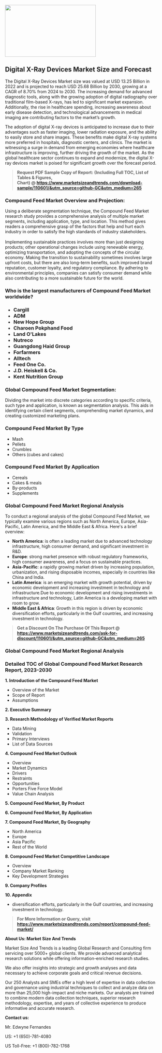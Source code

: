 <p><img class="alignnone size-medium wp-image-20088" src="https://ffe5etoiles.com/wp-content/uploads/2024/12/MST1-300x171.png" alt="" width="300" height="171" /></p><h2>Digital X-Ray Devices Market Size and Forecast</h2><p>The Digital X-Ray Devices Market size was valued at USD 13.25 Billion in 2022 and is projected to reach USD 25.68 Billion by 2030, growing at a CAGR of 8.70% from 2024 to 2030. The increasing demand for advanced diagnostic tools, along with the growing adoption of digital radiography over traditional film-based X-rays, has led to significant market expansion. Additionally, the rise in healthcare spending, increasing awareness about early disease detection, and technological advancements in medical imaging are contributing factors to the market’s growth.</p><p>The adoption of digital X-ray devices is anticipated to increase due to their advantages such as faster imaging, lower radiation exposure, and the ability to easily store and share images. These benefits make digital X-ray systems more preferred in hospitals, diagnostic centers, and clinics. The market is witnessing a surge in demand from emerging economies where healthcare infrastructure is improving, further driving the growth of the market. As the global healthcare sector continues to expand and modernize, the digital X-ray devices market is poised for significant growth over the forecast period.</p></p><blockquote id="" class=""><strong>Request PDF Sample Copy of Report: (Including Full TOC, List of Tables &amp; Figures, Chart)&nbsp;@&nbsp;<strong><a href="https://www.marketsizeandtrends.com/download-sample/110601/&utm_source=github-GC&utm_medium=265" target="_blank">https://www.marketsizeandtrends.com/download-sample/110601/&utm_source=github-GC&utm_medium=265</a></strong></strong></blockquote><h3 id="" class="">Compound Feed Market&nbsp;Overview and Projection:</h3><p id="" class="">Using a deliberate segmentation technique, the Compound Feed Market research study provides a comprehensive analysis of multiple market segments, including application, type, and location. This method gives readers a comprehensive grasp of the factors that help and hurt each industry in order to satisfy the high standards of industry stakeholders. <br /> <br />Implementing sustainable practices involves more than just designing products; other operational changes include using renewable energy, optimizing transportation, and adopting the concepts of the circular economy. Making the transition to sustainability sometimes involves large upfront costs, but there are also long-term benefits, such improved brand reputation, customer loyalty, and regulatory compliance. By adhering to environmental principles, companies can satisfy consumer demand while also contributing to a more sustainable future for the world.</p><h3 id="" class="">Who is the largest manufacturers of&nbsp;Compound Feed Market worldwide?</h3><h3 class=""><p><ul><li>Cargill </li><li> ADM </li><li> New Hope Group </li><li> Charoen Pokphand Food </li><li> Land O'Lakes </li><li> Nutreco </li><li> Guangdong Haid Group </li><li> Forfarmers </li><li> Alltech </li><li> Feed One Co. </li><li> J.D. Heiskell & Co. </li><li> Kent Nutrition Group</li></ul></p></h3><h3 id="" class="">Global&nbsp;Compound Feed Market Segmentation:</h3><p id="" class="">Dividing the market into discrete categories according to specific criteria, such type and application, is known as segmentation analysis. This aids in identifying certain client segments, comprehending market dynamics, and creating customized marketing plans.</p><h3 id="" class="">Compound Feed Market&nbsp;By Type</h3><p><p><ul><li>Mash</li><li> Pellets</li><li> Crumbles</li><li> Others (cubes and cakes)</p></li></ul></p></p><h3 id="" class="">Compound Feed Market&nbsp;By Application</h3><p class=""><p><ul><li>Cereals</li><li> Cakes & meals</li><li> By-products</li><li> Supplements</li></ul></p></p><h3 id="" class="">Global Compound Feed Market Regional Analysis</h3><p id="" class="">To conduct a regional analysis of the global Compound Feed Market, we typically examine various regions such as North America, Europe, Asia-Pacific, Latin America, and the Middle East &amp; Africa. Here's a brief overview:</p><ul><li><strong>North America</strong>: is often a leading market due to advanced technology infrastructure, high consumer demand, and significant investment in R&amp;D.</li><li><strong>Europe</strong>: strong market presence with robust regulatory frameworks, high consumer awareness, and a focus on sustainable practices.</li><li><strong>Asia-Pacific</strong>: a rapidly growing market driven by increasing population, urbanization, and rising disposable incomes, especially in countries like China and India.</li><li><strong>Latin America</strong>: is an emerging market with growth potential, driven by economic development and increasing investment in technology and infrastructure.Due to economic development and rising investments in infrastructure and technology, Latin America is a developing market with room to grow.</li><li><strong>Middle East &amp; Africa</strong>: Growth in this region is driven by economic diversification efforts, particularly in the Gulf countries, and increasing investment in technology.</li></ul><blockquote id="" class=""><strong>Get a Discount On The Purchase Of This Report @ <strong><a href="https://www.marketsizeandtrends.com/ask-for-discount/110601/&utm_source=github-GC&utm_medium=265" target="_blank">https://www.marketsizeandtrends.com/ask-for-discount/110601/&utm_source=github-GC&utm_medium=265</a></strong></strong></blockquote><h3 id="" class="">Global Compound Feed Market Regional Analysis</h3><h3 id="" class="">Detailed TOC of Global Compound Feed Market Research Report, 2023-2030</h3><p id="" class=""><strong>1. Introduction of the Compound Feed Market</strong></p><ul><li>Overview of the Market</li><li>Scope of Report</li><li>Assumptions</li></ul><p id="" class=""><strong>2. Executive Summary</strong></p><p id="" class=""><strong>3. Research Methodology of Verified Market Reports</strong></p><ul><li>Data Mining</li><li>Validation</li><li>Primary Interviews</li><li>List of Data Sources</li></ul><p id="" class=""><strong>4. Compound Feed Market Outlook</strong></p><ul><li>Overview</li><li>Market Dynamics</li><li>Drivers</li><li>Restraints</li><li>Opportunities</li><li>Porters Five Force Model</li><li>Value Chain Analysis</li></ul><p id="" class=""><strong>5. Compound Feed Market, By Product</strong></p><p id="" class=""><strong>6. Compound Feed Market, By Application</strong></p><p id="" class=""><strong>7. Compound Feed Market, By Geography</strong></p><ul><li>North America</li><li>Europe</li><li>Asia Pacific</li><li>Rest of the World</li></ul><p id="" class=""><strong>8. Compound Feed Market Competitive Landscape</strong></p><ul><li>Overview</li><li>Company Market Ranking</li><li>Key Development Strategies</li></ul><p id="" class=""><strong>9. Company Profiles</strong></p><p id="" class=""><strong>10. Appendix</strong></p><ul><li>diversification efforts, particularly in the Gulf countries, and increasing investment in technology.</li></ul><blockquote id="" class=""><strong>For More Information or Query, visit <strong><strong><a href="https://www.marketsizeandtrends.com/report/compound-feed-market/" target="_blank">https://www.marketsizeandtrends.com/report/compound-feed-market/</a></strong></strong></strong></blockquote><p id="" class=""><strong>About Us: Market Size And Trends</strong></p><p id="" class="">Market Size And Trends is a leading Global Research and Consulting firm servicing over 5000+ global clients. We provide advanced analytical research solutions while offering information-enriched research studies.</p><p id="" class="">We also offer insights into strategic and growth analyses and data necessary to achieve corporate goals and critical revenue decisions.</p><p id="" class="">Our 250 Analysts and SMEs offer a high level of expertise in data collection and governance using industrial techniques to collect and analyze data on more than 25,000 high-impact and niche markets. Our analysts are trained to combine modern data collection techniques, superior research methodology, expertise, and years of collective experience to produce informative and accurate research.</p><p id="" class=""><strong>Contact us:</strong></p><p id="" class="">Mr. Edwyne Fernandes</p><p id="" class="">US: +1 (650)-781-4080</p><p id="" class="">US Toll-Free: +1 (800)-782-1768</p>
